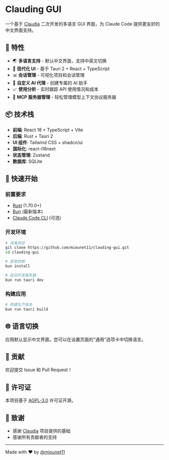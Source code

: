 # Clauding GUI

一个基于 [Claudia](https://github.com/getAsterisk/claudia) 二次开发的多语言 GUI 界面，为 Claude Code 提供更友好的中文界面支持。

## 🌟 特性

- 🌏 **多语言支持** - 默认中文界面，支持中英文切换
- 🎨 **现代化 UI** - 基于 Tauri 2 + React + TypeScript
- 📊 **会话管理** - 可视化项目和会话管理
- 🤖 **自定义 AI 代理** - 创建专属的 AI 助手
- 📈 **使用分析** - 实时跟踪 API 使用情况和成本
- 🔌 **MCP 服务器管理** - 轻松管理模型上下文协议服务器

## 📦 技术栈

- **前端**: React 18 + TypeScript + Vite
- **后端**: Rust + Tauri 2
- **UI 组件**: Tailwind CSS + shadcn/ui
- **国际化**: react-i18next
- **状态管理**: Zustand
- **数据库**: SQLite

## 🚀 快速开始

### 前置要求

- [Rust](https://www.rust-lang.org/) (1.70.0+)
- [Bun](https://bun.sh/) (最新版本)
- [Claude Code CLI](https://claude.ai/code) (可选)

### 开发环境

```bash
# 克隆项目
git clone https://github.com/miounet11/clauding-gui.git
cd clauding-gui

# 安装依赖
bun install

# 启动开发服务器
bun run tauri dev
```

### 构建应用

```bash
# 构建生产版本
bun run tauri build
```

## 🌐 语言切换

应用默认显示中文界面。您可以在设置页面的"通用"选项卡中切换语言。

## 🤝 贡献

欢迎提交 Issue 和 Pull Request！

## 📄 许可证

本项目基于 [AGPL-3.0](LICENSE) 许可证开源。

## 🙏 致谢

- 感谢 [Claudia](https://github.com/getAsterisk/claudia) 项目提供的基础
- 感谢所有贡献者的支持

---

Made with ❤️ by [@miounet11](https://github.com/miounet11)